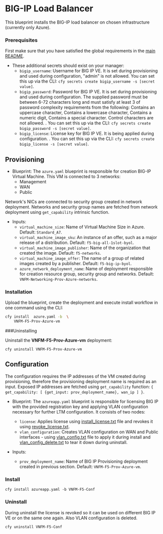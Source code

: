 # BIG-IP Load Balancer

This blueprint installs the BIG-IP load balancer on chosen infrastructure (currently only Azure).

### Prerequisites

First make sure that you have satisfied the global requirements in the [main README](../README.md).

* These additional secrets should exist on your manager:
  * `bigip_username`: Username for BIG IP VE. It is set during provisioning and used during configuration, "admin" is not allowed. You can set this up via the CLI: `cfy secrets create bigip_username -s [secret value]`.
  * `bigip_password`: Password for BIG IP VE. It is set during provisioning and used during configuration. The supplied password must be between 6-72 characters long and must satisfy at least 3 of password complexity requirements from the following: Contains an uppercase character, Contains a lowercase character, Contains a numeric digit, Contains a special character. Control characters are not allowed. . You can set this up via the CLI: `cfy secrets create bigip_password -s [secret value]`.
  * `bigip_license`: License key for BIG IP VE. It is being applied during configuration. . You can set this up via the CLI: `cfy secrets create bigip_license -s [secret value]`.

## Provisioning

* Blueprint: The `azure.yaml` blueprint is responsible for creation BIG-IP Virtual Machine. This VM is connected to 3 networks:
  * Management
  * WAN
  * Public

Network's NICs are connected to security group created in network deployment.
Networks and security group names are fetched from network deployment using `get_capability` intrinsic function.

* Inputs:
  * `virtual_machine_size`: Name of Virtual Machine Size in Azure. Default: `Standard_A7`.
  * `virtual_machine_image_sku`:  An instance of an offer, such as a major release of a distribution. Default: `f5-big-all-1slot-byol`.
  * `virtual_machine_image_publisher`:  Name of the organization that created the image. Default: `f5-networks`.
  * `virtual_machine_image_offer`:  The name of a group of related images created by a publisher. Default: `f5-big-ip-byol`.
  * `azure_network_deployment_name`: Name of deployment responsible for creation resource group, security group and networks. Default: `VNFM-Networking-Prov-Azure-networks`.

### Installation

Upload the blueprint, create the deployment and execute install workflow in one command using the CLI:

```bash
cfy install  azure.yaml -b  \
    VNFM-F5-Prov-Azure-vm
```

###Uninstalling

Uninstall the **VNFM-F5-Prov-Azure-vm** deployment:

```
cfy uninstall VNFM-F5-Prov-Azure-vm
```

## Configuration

The configuration requires the IP addresses of the VM created during provisioning, therefore the provisioning deployment name is required as an input. Exposed IP addresses are fetched using `get_capability` function: `{ get_capability: [ {get_input: prov_deployment_name}, wan_ip ] }`.

* Blueprint: The `azureapp.yaml` blueprint is responsible for licensing BIG IP with the provided registration key and applying VLAN configuration necessary for further LTM configuration. It consists of two nodes:
  * `license`: Applies license using [install_license.txt](Resources/templates/azure/install_license.txt) file and revokes it using [revoke_license.txt](Resources/templates/azure/revoke_license.txt).
  * `vlan_configuration`: Creates VLAN configuration on WAN and Public interfaces - using [vlan_config.txt](Resources/templates/azure/vlan_config.txt) file to apply it during install and [vlan_config_delete.txt](Resources/templates/azure/vlan_config_delete.txt) to tear it down during uninstall.

* Inputs:
  * `prov_deployment_name`: Name of BIG IP Provisioning deployment created in previous section. Default: `VNFM-F5-Prov-Azure-vm`.


### Install

`cfy install azureapp.yaml -b VNFM-F5-Conf`
### Uninstall

During uninstall the license is revoked so it can be used on different BIG IP VE or on the same one again. Also VLAN configuration is deleted.

`cfy uninstall VNFM-F5-Conf`
